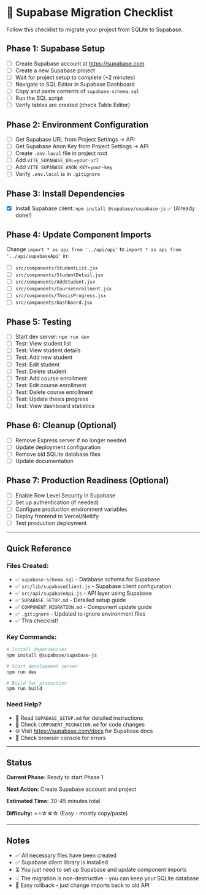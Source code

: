 # 🚀 Supabase Migration Checklist

Follow this checklist to migrate your project from SQLite to Supabase.

## Phase 1: Supabase Setup

- [ ] Create Supabase account at https://supabase.com
- [ ] Create a new Supabase project
- [ ] Wait for project setup to complete (~2 minutes)
- [ ] Navigate to SQL Editor in Supabase Dashboard
- [ ] Copy and paste contents of `supabase-schema.sql`
- [ ] Run the SQL script
- [ ] Verify tables are created (check Table Editor)

## Phase 2: Environment Configuration

- [ ] Get Supabase URL from Project Settings → API
- [ ] Get Supabase Anon Key from Project Settings → API
- [ ] Create `.env.local` file in project root
- [ ] Add `VITE_SUPABASE_URL=your-url`
- [ ] Add `VITE_SUPABASE_ANON_KEY=your-key`
- [ ] Verify `.env.local` is in `.gitignore`

## Phase 3: Install Dependencies

- [x] Install Supabase client: `npm install @supabase/supabase-js` ✅ (Already done!)

## Phase 4: Update Component Imports

Change `import * as api from '../api/api'` to `import * as api from '../api/supabaseApi'` in:

- [ ] `src/components/StudentList.jsx`
- [ ] `src/components/StudentDetail.jsx`
- [ ] `src/components/AddStudent.jsx`
- [ ] `src/components/CourseEnrollment.jsx`
- [ ] `src/components/ThesisProgress.jsx`
- [ ] `src/components/Dashboard.jsx`

## Phase 5: Testing

- [ ] Start dev server: `npm run dev`
- [ ] Test: View student list
- [ ] Test: View student details
- [ ] Test: Add new student
- [ ] Test: Edit student
- [ ] Test: Delete student
- [ ] Test: Add course enrollment
- [ ] Test: Edit course enrollment
- [ ] Test: Delete course enrollment
- [ ] Test: Update thesis progress
- [ ] Test: View dashboard statistics

## Phase 6: Cleanup (Optional)

- [ ] Remove Express server if no longer needed
- [ ] Update deployment configuration
- [ ] Remove old SQLite database files
- [ ] Update documentation

## Phase 7: Production Readiness (Optional)

- [ ] Enable Row Level Security in Supabase
- [ ] Set up authentication (if needed)
- [ ] Configure production environment variables
- [ ] Deploy frontend to Vercel/Netlify
- [ ] Test production deployment

---

## Quick Reference

### Files Created:
- ✅ `supabase-schema.sql` - Database schema for Supabase
- ✅ `src/lib/supabaseClient.js` - Supabase client configuration
- ✅ `src/api/supabaseApi.js` - API layer using Supabase
- ✅ `SUPABASE_SETUP.md` - Detailed setup guide
- ✅ `COMPONENT_MIGRATION.md` - Component update guide
- ✅ `.gitignore` - Updated to ignore environment files
- ✅ This checklist!

### Key Commands:
```bash
# Install dependencies
npm install @supabase/supabase-js

# Start development server
npm run dev

# Build for production
npm run build
```

### Need Help?
- 📖 Read `SUPABASE_SETUP.md` for detailed instructions
- 🔧 Check `COMPONENT_MIGRATION.md` for code changes
- 🌐 Visit https://supabase.com/docs for Supabase docs
- 💬 Check browser console for errors

---

## Status

**Current Phase:** Ready to start Phase 1

**Next Action:** Create Supabase account and project

**Estimated Time:** 30-45 minutes total

**Difficulty:** ⭐⭐☆☆☆ (Easy - mostly copy/paste)

---

## Notes

- ✅ All necessary files have been created
- ✅ Supabase client library is installed
- ⏳ You just need to set up Supabase and update component imports
- 💡 The migration is non-destructive - you can keep your SQLite database
- 🔄 Easy rollback - just change imports back to old API

